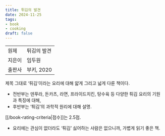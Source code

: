```yaml
---
title: 튀김의 발견
date: 2024-11-25
tags:
- book
- cooking
draft: false
---
```


| | |
| --- | --- |
| 원제 | 튀김의 발견 |
| 지은이 | 임두원 |
| 출판사 | 부키, 2020 |

제목 그대로 ‘튀김’이라는 요리에 대해 얇게 그리고 넓게 다룬 책이다.
- 전반부는 덴푸라, 돈카츠, 라면, 프라이드치킨, 탕수육 등 다양한 튀김 요리의 기원과 특징에 대해,
- 후반부는 ‘튀김’의 과학적 원리에 대해 설명.

[[/book-rating-criteria|점수]]는 2.5점.
- 요리에는 관심이 없더라도 ‘튀김’ 싫어하는 사람은 없으니까, 가볍게 읽기 좋은 책.
